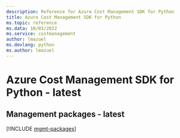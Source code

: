 ```yaml
---
description: Reference for Azure Cost Management SDK for Python
title: Azure Cost Management SDK for Python
ms.topic: reference
ms.data: 10/03/2022
ms.service: costmanagement
author: lmazuel
ms.devlang: python
ms.author: lmazuel
---
```

# Azure Cost Management SDK for Python - latest

## Management packages - latest
[!INCLUDE [mgmt-packages](cost-management-mgmt-index.md)]